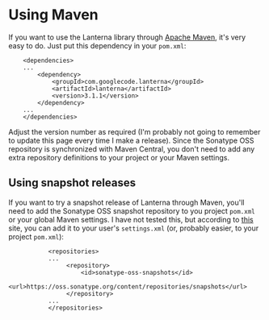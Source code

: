 # Using Maven #

If you want to use the Lanterna library through [Apache Maven](http://maven.apache.org), it's very easy to do. Just put this dependency in your `pom.xml`:
```
    <dependencies>
    ...
        <dependency>
            <groupId>com.googlecode.lanterna</groupId>
            <artifactId>lanterna</artifactId>
            <version>3.1.1</version>
        </dependency>
    ...
    </dependencies>
```

Adjust the version number as required (I'm probably not going to remember to update this page every time I make a release). Since the Sonatype OSS repository is synchronized with Maven Central, you don't need to add any extra repository definitions to your project or your Maven settings.

## Using snapshot releases ##
If you want to try a snapshot release of Lanterna through Maven, you'll need to add the Sonatype OSS snapshot repository to you project `pom.xml` or your global Maven settings. I have not tested this, but according to [this](https://github.com/thucydides-webtests/thucydides/wiki/Getting-Started) site, you can add it to your user's `settings.xml` (or, probably easier, to your project `pom.xml`):
```
           <repositories>
           ...
                <repository>
                    <id>sonatype-oss-snapshots</id>
                    <url>https://oss.sonatype.org/content/repositories/snapshots</url>
                </repository>
           ...
           </repositories>
```
